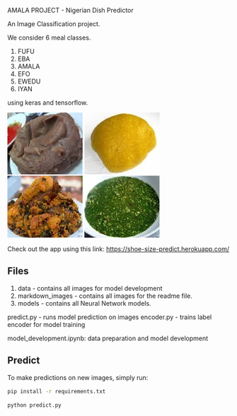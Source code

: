 AMALA PROJECT - Nigerian Dish Predictor

An Image Classification project. 

We consider 6 meal classes.

1. FUFU
2. EBA
3. AMALA
4. EFO
5. EWEDU
6. IYAN 

using keras and tensorflow.

![amala](./markdown_images/amala.jpeg) 
![eba](./markdown_images/eba.jpeg)
![efo](./markdown_images/efo.jpeg)
![ewedu](./markdown_images/ewedu.jpeg)

Check out the app using this link: https://shoe-size-predict.herokuapp.com/

## Files

1. data - contains all images for model development
2. markdown_images - contains all images for the readme file.
3. models - contains all Neural Network models.

predict.py - runs model prediction on images
encoder.py - trains label encoder for model training

model_development.ipynb: data preparation and model development

## Predict

To make predictions on new images, simply run:

```bash
pip install -r requirements.txt
```

```bash
python predict.py
```